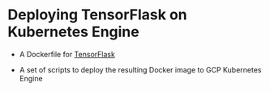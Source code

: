 # Deploying TensorFlask on Kubernetes Engine

* A Dockerfile for [TensorFlask](https://github.com/JoelKronander/TensorFlask)

* A set of scripts to deploy the resulting Docker image to GCP Kubernetes Engine

